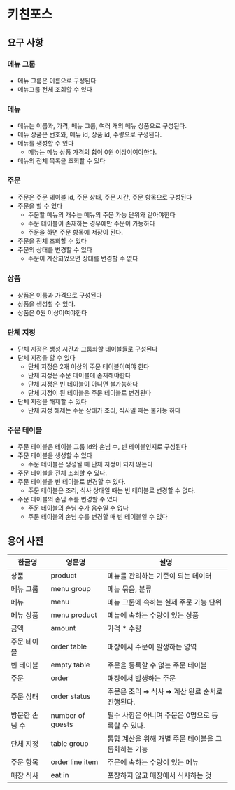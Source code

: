 # 키친포스

## 요구 사항

### 메뉴 그룹

- 메뉴 그룹은 이름으로 구성된다
- 메뉴그룹 전체 조회할 수 있다

### 메뉴

- 메뉴는 이름과, 가격, 메뉴 그룹, 여러 개의 메뉴 상품으로 구성된다.
- 메뉴 상품은 번호와, 메뉴 id, 상품 id, 수량으로 구성된다.
- 메뉴를 생성할 수 있다
    - 메뉴는 메뉴 상품 가격의 합이 0원 이상이여야한다.
- 메뉴의 전체 목록을 조회할 수 있다

### 주문

- 주문은 주문 테이블 id, 주문 상태, 주문 시간, 주문 항목으로 구성된다
- 주문을 할 수 있다
    - 주문할 메뉴의 개수는 메뉴의 주문 가능 단위와 같아야한다
    - 주문 테이블이 존재하는 경우에만 주문이 가능하다
    - 주문을 하면 주문 항목에 저장이 된다.
- 주문을 전체 조회할 수 있다
- 주문의 상태를 변경할 수 있다
    - 주문이 계산되었으면 상태를 변경할 수 없다

### 상품

- 상품은 이름과 가격으로 구성된다
- 상품을 생성할 수 있다.
- 상품은 0원 이상이여야한다

### 단체 지정

- 단체 지정은 생성 시간과 그룹화할 테이블들로 구성된다
- 단체 지정을 할 수 있다
    - 단체 지정은 2개 이상의 주문 테이블이여야 한다
    - 단체 지정은 주문 테이블에 존재해야한다
    - 단체 지정은 빈 테이블이 아니면 불가능하다
    - 단체 지정이 된 테이블은 주문 테이블로 변경된다
- 단체 지정을 해제할 수 있다
    - 단체 지정 해제는 주문 상태가 조리, 식사일 때는 불가능 하다

### 주문 테이블

- 주문 테이블은 테이블 그룹 Id와 손님 수, 빈 테이블인지로 구성된다
- 주문 테이블을 생성할 수 있다
    - 주문 테이블은 생성될 때 단체 지정이 되지 않는다
- 주문 테이블을 전체 조회할 수 있다.
- 주문 테이블을 빈 테이블로 변경할 수 있다.
    - 주문 테이블은 조리, 식사 상태일 때는 빈 테이블로 변경할 수 없다.
- 주문 테이블의 손님 수를 변경할 수 있다
    - 주문 테이블의 손님 수가 음수일 수 없다
    - 주문 테이블의 손님 수를 변경할 때 빈 테이블일 수 없다

## 용어 사전

| 한글명      | 영문명              | 설명                            |
|----------|------------------|-------------------------------|
| 상품       | product          | 메뉴를 관리하는 기준이 되는 데이터           |
| 메뉴 그룹    | menu group       | 메뉴 묶음, 분류                     |
| 메뉴       | menu             | 메뉴 그룹에 속하는 실제 주문 가능 단위        |
| 메뉴 상품    | menu product     | 메뉴에 속하는 수량이 있는 상품             |
| 금액       | amount           | 가격 * 수량                       |
| 주문 테이블   | order table      | 매장에서 주문이 발생하는 영역              |
| 빈 테이블    | empty table      | 주문을 등록할 수 없는 주문 테이블           |
| 주문       | order            | 매장에서 발생하는 주문                  |
| 주문 상태    | order status     | 주문은 조리 ➜ 식사 ➜ 계산 완료 순서로 진행된다. |
| 방문한 손님 수 | number of guests | 필수 사항은 아니며 주문은 0명으로 등록할 수 있다. |
| 단체 지정    | table group      | 통합 계산을 위해 개별 주문 테이블을 그룹화하는 기능 |
| 주문 항목    | order line item  | 주문에 속하는 수량이 있는 메뉴             |
| 매장 식사    | eat in           | 포장하지 않고 매장에서 식사하는 것           |
